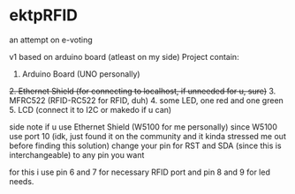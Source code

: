 # ektpRFID
an attempt on e-voting

v1 based on arduino board (atleast on my side)
Project contain: 
1. Arduino Board (UNO personally)

~~2. Ethernet Shield (for connecting to localhost, if unneeded for u, sure)~~
3. MFRC522 (RFID-RC522 for RFID, duh)
4. some LED, one red and one green
5. LCD (connect it to I2C or makedo if u can)

side note if u use Ethernet Shield (W5100 for me personally)
since W5100 use port 10 (idk, just found it on the community and it kinda stressed me out before finding this solution)
change your pin for RST and SDA (since this is interchangeable)
to any pin you want

for this i use pin 6 and 7 for necessary RFID port
and pin 8 and 9 for led needs.
